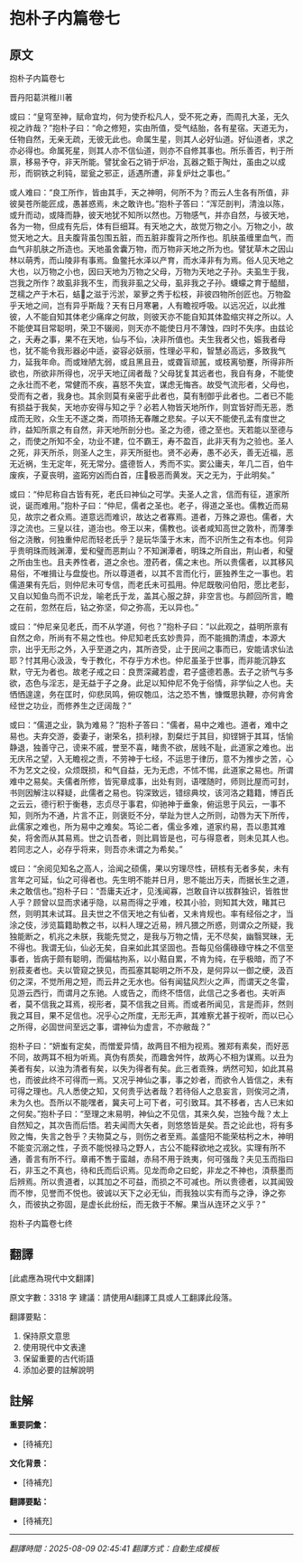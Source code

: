 # 抱朴子内篇卷七

## 原文

抱朴子内篇卷七

晋丹阳葛洪稚川著

或曰：“皇穹至神，赋命宜均，何为使乔松凡人，受不死之寿，而周孔大圣，无久视之祚哉？”抱朴子曰：“命之修短，实由所值，受气结胎，各有星宿。天道无为，任物自然，无亲无疏，无彼无此也。命属生星，则其人必好仙道。好仙道者，求之亦必得也。命属死星，则其人亦不信仙道，则亦不自修其事也。所乐善否，判于所禀，移易予夺，非天所能。譬犹金石之销于炉冶，瓦器之甄于陶灶，虽由之以成形，而铜铁之利钝，罂瓮之邪正，适遇所遭，非复炉灶之事也。”

或人难曰：“良工所作，皆由其手，天之神明，何所不为？而云人生各有所值，非彼昊苍所能匠成，愚甚惑焉，未之敢许也。”抱朴子答曰：“浑茫剖判，清浊以陈，或升而动，或降而静，彼天地犹不知所以然也。万物感气，并亦自然，与彼天地，各为一物，但成有先后，体有巨细耳。有天地之大，故觉万物之小。万物之小，故觉天地之大。且夫腹背虽包围五脏，而五脏非腹背之所作也。肌肤虽缠里血气，而血气非肌肤之所造也。天地虽舍囊万物，而万物非天地之所为也。譬犹草木之因山林以萌秀，而山陵非有事焉。鱼鳖托水泽以产育，而水泽非有为焉。俗人见天地之大也，以万物之小也，因曰天地为万物之父母，万物为天地之子孙。夫虱生于我，岂我之所作？故虱非我不生，而我非虱之父母，虱非我之子孙。蠛蠓之育于醯醋，芝檽之产于木石，蛣𧌑之滋于污淤，翠萝之秀于松枝，非彼四物所创匠也。万物盈乎天地之间，岂有异乎斯哉？天有日月寒暑，人有瞻视呼吸。以远况近，以此推彼，人不能自知其体老少痛痒之何故，则彼天亦不能自知其体盈缩灾祥之所以。人不能使耳目常聪明，荣卫不辍阅，则天亦不能使日月不薄蚀，四时不失序。由兹论之，夭寿之事，果不在天地，仙与不仙，决非所值也。夫生我者父也，娠我者母也，犹不能令我形器必中适，姿容必妖丽，性理必平和，智慧必高远，多致我气力，延我年命。而或矬陋𡯁弱，或且黑且丑，或聋盲顽嚚，或枝离劬蹇，所得非所欲也，所欲非所得也，况乎天地辽阔者哉？父母犹复其远者也，我自有身，不能使之永壮而不老，常健而不疾，喜怒不失宜，谋虑无悔吝。故受气流形者，父母也，受而有之者，我身也。其余则莫有亲密乎此者也，莫有制御乎此者也。二者已不能有损益于我矣，天地亦安得与知之乎？必若人物皆天地所作，则宜皆好而无恶，悉成而无败，众生无不遂之类，而项扬无春雕之悲矣。子以天不能使孔孟有度世之祚，益知所禀之有自然，非天地所剖分也。圣之为德，德之至也。天若能以至德与之，而使之所知不全，功业不建，位不霸王，寿不盈百，此非天有为之验也。圣人之死，非天所杀，则圣人之生，非天所挺也。贤不必寿，愚不必夭，善无近福，恶无近祸，生无定年，死无常分。盛德哲人，秀而不实。窦公庸夫，年几二百，伯牛废疾，子夏丧明，盗跖穷凶而白首，庄𫏋极恶而黄发。天之无为，于此明矣。”

或曰：“仲尼称自古皆有死，老氏曰神仙之可学。夫圣人之言，信而有征，道家所说，诞而难用。”抱朴子曰：“仲尼，儒者之圣也。老子，得道之圣也。儒教近而易见，故宗之者众焉。道意远而难识，故达之者寡焉。道者，万殊之源也。儒者，大淳之流也。三皇以往，道治也。帝王以来，儒教也。谈者咸知高世之敦朴，而薄季俗之浇散，何独重仲尼而轻老氏乎？是玩华藻于木末，而不识所生之有本也。何异乎贵明珠而贱渊潭，爱和璧而恶荆山？不知渊潭者，明珠之所自出，荆山者，和璧之所由生也。且夫养性者，道之余也。澄药者，儒之末也。所以贵儒者，以其移风易俗，不唯揖让与盘旋也。所以尊道者，以其不言而化行，匪独养生之一事也。若儒道果有先后，则仲尼未可专信，而老氏未可孤用。仲尼既敬问伯阳，愿比老彭，又自以知鱼鸟而不识龙，喻老氏于龙，盖其心服之辞，非空言也。与颜回所言，瞻之在前，忽然在后，钻之弥坚，仰之弥高，无以异也。”

或曰：“仲尼亲见老氏，而不从学道，何也？”抱朴子曰：“以此观之，益明所禀有自然之命，所尚有不易之性也。仲尼知老氏玄妙贵异，而不能揖酌清虚，本源大宗，出乎无形之外，入乎至道之内，其所咨受，止于民间之事而已，安能请求仙法耶？忖其用心汲汲，专于教化，不存乎方术也。仲尼虽圣于世事，而非能沉静玄默，守无为者也。故老子戒之曰：良贾深藏若虚，君子盛德若愚。去子之骄气与多欲，态色与淫志，是无益于子之身。此足以知仲尼不免于俗情，非学仙之人也。夫恓恓遑遑，务在匡时，仰悲凤鸣，俯叹匏瓜，沽之恐不售，慷慨思执鞭，亦何肯舍经世之功业，而修养生之迂阔哉？”

或曰：“儒道之业，孰为难易？”抱朴子答曰：“儒者，易中之难也。道者，难中之易也。夫弃交游，委妻子，谢荣名，损利禄，割粲烂于其目，抑铿锵于其耳，恬愉静退，独善守己，谤来不戚，誉至不喜，睹贵不欲，居贱不耻，此道家之难也。出无庆吊之望，入无瞻视之责，不劳神于七经，不运思于律历，意不为推步之苦，心不为艺文之役，众烦既损，和气自益，无为无虑，不怵不惕，此道家之易也。所谓难中之易矣。夫儒者所修，皆宪章成事，出处有则，语嘿随时，师则比屋而可封，书则因解注以释疑，此儒者之易也。钩深致远，错综典坟，该河洛之籍籍，博百氏之云云，德行积于衡巷，志贞尽于事君，仰驰神于垂象，俯运思于风云，一事不知，则所为不通，片言不正，则褒贬不分，举趾为世人之所则，动唇为天下所传，此儒家之难也，所为易中之难矣。笃论二者，儒业多难，道家约易，吾以患其难矣，将舍而从其易焉。世之讥吾者，则比肩皆是也，可与得意者，则未见其人也。若同志之人，必存乎将来，则吾亦未谓之为希矣。”

或曰：“余阅见知名之高人，洽闻之硕儒，果以穷理尽性，研核有无者多矣，未有言年之可延，仙之可得者也。先生明不能并日月，思不能出万夫，而据长生之道，未之敢信也。”抱朴子曰：“吾庸夫近才，见浅闻寡，岂敢自许以拔群独识，皆胜世人乎？顾曾以显而求诸乎隐，以易而得之乎难，校其小验，则知其大效，睹其已然，则明其未试耳。且夫世之不信天地之有仙者，又未肯规也。率有经俗之才，当涂之伎，涉览篇籍助教之书，以料人理之近易，辨凡猥之所惑，则谓众之所疑，我独能断之，机兆之未朕，我能先觉之，是我与万物之情，无不尽矣，幽翳冥昧，无不得也。我谓无仙，仙必无矣，自来如此其坚固也。吾每见俗儒碌碌守株之不信至事者，皆病于颇有聪明，而偏枯拘系，以小黠自累，不肯为纯，在乎极暗，而了不别菽麦者也。夫以管窥之狭见，而孤塞其聪明之所不及，是何异以一御之绠，汲百仞之深，不觉所用之短，而云井之无水也。俗有闻猛风烈火之声，而谓天之冬雷，见游云西行，而谓月之东驰。人或告之，而终不悟信，此信己之多者也。夫听声者，莫不信我之耳焉，视形者，莫不信我之目焉。而或者所闻见，言是而非，然则我之耳目，果不足信也。况乎心之所度，无形无声，其难察尤甚于视听，而以已心之所得，必固世间至远之事，谓神仙为虚言，不亦敝哉？”

抱朴子曰：“妍蚩有定矣，而憎爱异情，故两目不相为视焉。雅郑有素矣，而好恶不同，故两耳不相为听焉。真伪有质矣，而趣舍舛忤，故两心不相为谋焉。以丑为美者有矣，以浊为清者有矣，以失为得者有矣。此三者乖殊，炳然可知，如此其易也，而彼此终不可得而一焉。又况乎神仙之事，事之妙者，而欲令人皆信之，未有可得之理也。凡人悉使之知，又何贵乎达者哉？若待俗人之息妄言，则俟河之清，未为久也。吾所以不能嘿者，冀夫可上可下者，可引致耳。其不移者，古人已末如之何矣。”抱朴子曰：“至理之末易明，神仙之不见信，其来久矣，岂独今哉？太上自然知之，其次告而后悟。若夫闻而大矢者，则悠悠皆是矣。吾之论此也，将有多败之悔，失言之咎乎？夫物莫之与，则伤之者至焉。盖盛阳不能荣枯杇之木，神明不能变沉溺之性，子贡不能悦禄马之野人，古公不能释欲地之戎狄。实理有所不通，善言有所不行。章甫不售于蛮越，赤舄不用于跣夷，何可强哉？夫见玉而指曰石，非玉之不真也，待和氏而后识焉。见龙而命之曰蛇，非龙之不神也，湏蔡墨而后辨焉。所以贵道者，以其加之不可益，而损之不可减也。所以贵德者，以其闻毁而不惨，见誉而不悦也。彼诚以天下之必无仙，而我独以实有而与之诤，诤之弥久，而彼执之弥固，是虚长此纷纭，而无救于不解。果当从连环之义乎？”

抱朴子内篇卷七终

## 翻譯

[此處應為現代中文翻譯]

原文字數：3318 字
建議：請使用AI翻譯工具或人工翻譯此段落。

翻譯要點：
1. 保持原文意思
2. 使用現代中文表達
3. 保留重要的古代術語
4. 添加必要的註解說明


## 註解

**重要詞彙：**
- [待補充]

**文化背景：**
- [待補充]

**翻譯要點：**
- [待補充]

---
*翻譯時間：2025-08-09 02:45:41*
*翻譯方式：自動生成模板*
